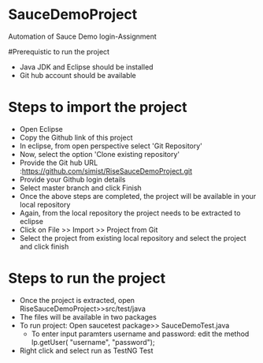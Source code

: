 # SauceDemoProject
Automation of Sauce Demo login-Assignment

#Prerequistic to run the project 
- Java JDK and Eclipse should be installed
- Git hub account should be available

# Steps to import the project 
- Open  Eclipse
- Copy the Github link of this project 
- In eclipse, from open perspective select 'Git Repository'
- Now, select the option 'Clone existing repository'
- Provide the Git hub URL :https://github.com/simist/RiseSauceDemoProject.git 
- Provide your Github login details 
- Select master branch and click Finish 
- Once the above steps are completed, the project will be available in your local repository 
- Again, from the local repository the project needs to be extracted to eclipse
- Click on File >> Import >> Project from Git
- Select the project from existing local repository and select the project and click finish 

# Steps to run the project
- Once the project is extracted, open RiseSauceDemoProject>>src/test/java
- The files will be available in two packages
- To run project: Open saucetest package>> SauceDemoTest.java
  -  To enter input paramters username and password: edit the method  lp.getUser( "username", "password");
- Right click and select run as TestNG Test



